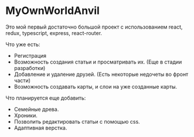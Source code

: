 <h1>MyOwnWorldAnvil</h1>
<p>Это мой первый достаточно большой проект с использованием react, redux, typescript, express, react-router.</p>
<p>Что уже есть:</p>
<ul>
  <li>Регистрация</li>
  <li>Возможность создания статьи и просматривать их. (Еще в стадии разработки)</li>
  <li>Добавление и удаление друзей. (Есть некоторые недочеты во фронт части)</li>
  <li>Возможность создавать карты, и слои на уже созданные карты.</li>
</ul>
<p>Что планируется еще добавить:</p>
<ul>
  <li>Семейные древа.</li>
  <li>Хроники.</li>
  <li>Позволить редактировать статьи с помощью css.</li>
  <li>Адаптивная верстка.</li>
</ul>
